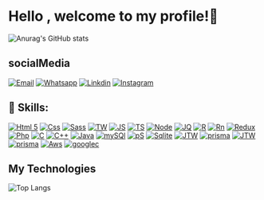 # Hello , welcome to my profile!👋


![Anurag's GitHub stats](https://github-readme-stats.vercel.app/api?username=waplaf&show_icons=true&theme=radical)

## socialMedia

[![Email](https://img.shields.io/badge/Gmail-D14836?style=for-the-badge&logo=gmail&logoColor=white
)](https://lucasalbertofulano@gmail.com)
[![Whatsapp](https://img.shields.io/badge/WhatsApp-25D366?style=for-the-badge&logo=whatsapp&logoColor=white
)](https://api.whatsapp.com/send?1=pt_BR&phone=+258847117925)
[![Linkdin](https://img.shields.io/badge/LinkedIn-0077B5?style=for-the-badge&logo=linkedin&logoColor=white
)](https://www.linkedin.com/in/lucas-alberto-fulano-585140233/)
[![Instagram](https://img.shields.io/badge/Instagram-E4405F?style=for-the-badge&logo=instagram&logoColor=white
)](https://www.instagram.com/fuler_256/)



## 🚀 Skills: 
[![Html 5](https://img.shields.io/badge/HTML5-E34F26?style=for-the-badge&logo=html5&logoColor=white
)]()
[![Css](https://img.shields.io/badge/CSS3-1572B6?style=for-the-badge&logo=css3&logoColor=white
)]()
[![Sass](https://img.shields.io/badge/Sass-CC6699?style=for-the-badge&logo=sass&logoColor=white)]()
[![TW](https://img.shields.io/badge/Tailwind_CSS-38B2AC?style=for-the-badge&logo=tailwind-css&logoColor=white)]()
[![JS](https://img.shields.io/badge/JavaScript-323330?style=for-the-badge&logo=javascript&logoColor=F7DF1E)]()
[![TS](https://img.shields.io/badge/TypeScript-007ACC?style=for-the-badge&logo=typescript&logoColor=white)]()
[![Node](https://img.shields.io/badge/Node.js-43853D?style=for-the-badge&logo=node.js&logoColor=white)]()
[![JQ](https://img.shields.io/badge/jQuery-0769AD?style=for-the-badge&logo=jquery&logoColor=white)]()
[![R](https://img.shields.io/badge/React-20232A?style=for-the-badge&logo=react&logoColor=61DAFB)]()
[![Rn](https://img.shields.io/badge/React_Native-20232A?style=for-the-badge&logo=react&logoColor=61DAFB)]()
[![Redux](https://img.shields.io/badge/Redux-593D88?style=for-the-badge&logo=redux&logoColor=white)]()
[![Php](https://img.shields.io/badge/PHP-777BB4?style=for-the-badge&logo=php&logoColor=white)]()
[![C](	https://img.shields.io/badge/C-00599C?style=for-the-badge&logo=c&logoColor=white)]()
[![C++](https://img.shields.io/badge/C%2B%2B-00599C?style=for-the-badge&logo=c%2B%2B&logoColor=white)]()
[![Java](https://img.shields.io/badge/Java-ED8B00?style=for-the-badge&logo=openjdk&logoColor=white)]()
[![mySQl](https://img.shields.io/badge/MySQL-00000F?style=for-the-badge&logo=mysql&logoColor=white)]()
[![pS](https://img.shields.io/badge/PostgreSQL-316192?style=for-the-badge&logo=postgresql&logoColor=white)]()
[![Sqlite](https://img.shields.io/badge/SQLite-07405E?style=for-the-badge&logo=sqlite&logoColor=white)]()
[![JTW](https://img.shields.io/badge/json%20web%20tokens-323330?style=for-the-badge&logo=json-web-tokens&logoColor=pink)]()
[![prisma](https://img.shields.io/badge/Prisma-3982CE?style=for-the-badge&logo=Prisma&logoColor=white
)]()
[![JTW](https://img.shields.io/badge/Sequelize-52B0E7?style=for-the-badge&logo=Sequelize&logoColor=white
)]()
[![prisma](https://img.shields.io/badge/GitHub-100000?style=for-the-badge&logo=github&logoColor=white)]()
[![Aws](https://img.shields.io/badge/Amazon_AWS-232F3E?style=for-the-badge&logo=amazon-aws&logoColor=white
)]()
[![googlec](https://img.shields.io/badge/Google_Cloud-4285F4?style=for-the-badge&logo=google-cloud&logoColor=white
)]()

## My Technologies
![Top Langs](https://github-readme-stats.vercel.app/api/top-langs/?username=waplaf&hide_progress=true&theme=radical)
